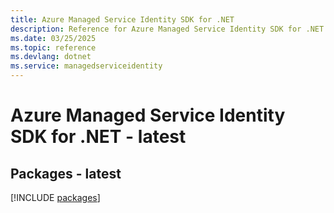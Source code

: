 ```yaml
---
title: Azure Managed Service Identity SDK for .NET
description: Reference for Azure Managed Service Identity SDK for .NET
ms.date: 03/25/2025
ms.topic: reference
ms.devlang: dotnet
ms.service: managedserviceidentity
---
```

# Azure Managed Service Identity SDK for .NET - latest
## Packages - latest
[!INCLUDE [packages](managed-service-identity-index.md)]